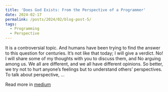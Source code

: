 ```yaml
---
title: 'Does God Exists: From the Perspective of a Programmer'
date: 2024-02-17
permalink: /posts/2024/02/blog-post-5/
tags:
  - Programming
  - Perspective 
---
```


It is a controversial topic. And humans have been trying to find the answer to this question for centuries. It’s not like that today; I will give a verdict. No! I will share some of my thoughts with you to discuss them, and No arguing among us. We all are different, and we all have different opinions. So better, we try not to hurt anyone’s feelings but to understand others’ perspectives. To talk about perspective, ...

Read more in [medium](https://medium.com/@rafsunsheikh116/does-god-exists-from-the-perspective-of-a-programmer-90c6f60d94f8)
